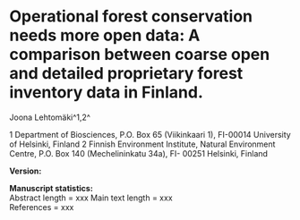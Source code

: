 # Operational forest conservation needs more open data: A comparison between coarse open and detailed proprietary forest inventory data in Finland.

Joona Lehtomäki^1,2^
    
1 Department of Biosciences, P.O. Box 65 (Viikinkaari 1), FI-00014 University of Helsinki, Finland 
2 Finnish Environment Institute, Natural Environment Centre, P.O. Box 140 (Mechelininkatu 34a), FI- 00251 Helsinki, Finland  

**Version:**  

**Manuscript statistics:**  
Abstract length = xxx 
Main text length = xxx  
References = xxx  